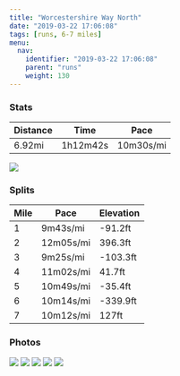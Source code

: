 ```yaml
---
title: "Worcestershire Way North"
date: "2019-03-22 17:06:08"
tags: [runs, 6-7 miles]
menu:
  nav:
    identifier: "2019-03-22 17:06:08"
    parent: "runs"
    weight: 130
---
```


### Stats

| Distance | Time | Pace |
|----------|------|------|
|6.92mi|1h12m42s|10m30s/mi|

<img src='https://maps.googleapis.com/maps/api/staticmap?maptype=roadmap&path=enc:ym{}HhtsM_ASp@}Rk@i^~AgOcDmPdBwHbFmEVyVrDoNQ_TeBiFkS_@gXeKkZWaHtB}a@rZ}ClJiMnGmKh@}AmPmDyJmH`O|CsC_ABfEoKvDnI|A[O~BxBzEdZaJqAxIrKeI`BfAbIqLpJiFmBxCxJjBn@fJpBdCsApAz@dBbAwCcCxEc@~GzBpWbXxCtY|OfDuAlDrOcBvOhAtb@|BvLk@pC&key=AIzaSyC1MId7bFpkLXNAaYhBSTb8jLyiSqzbDtM&size=800x800&markers=color:yellow|label:S|52.24685,-2.39957&markers=color:green|label:F|52.246309999999994,-2.39988'>

### Splits

| Mile | Pace | Elevation |
|------|------|-----------|
|1|9m43s/mi|-91.2ft|
|2|12m05s/mi|396.3ft|
|3|9m25s/mi|-103.3ft|
|4|11m02s/mi|41.7ft|
|5|10m49s/mi|-35.4ft|
|6|10m14s/mi|-339.9ft|
|7|10m12s/mi|127ft|

### Photos
<img src='https://dgtzuqphqg23d.cloudfront.net/ucA1tKU0dSWnGxwDxwsKsZl3IIjKcaWCnEeD2ZJTMeA-768x576.jpg'>

<img src='https://dgtzuqphqg23d.cloudfront.net/B9wn8Zpk2l9nxvHYt1D7wrFxtx-z8h1_vzzbMP5D1TI-768x576.jpg'>

<img src='https://dgtzuqphqg23d.cloudfront.net/W76DQtt07HBsOFVxhEcbF9-gb7nqH4slINkCXDOxz_8-768x576.jpg'>

<img src='https://dgtzuqphqg23d.cloudfront.net/5alTIsy2GI93S-s15NFp0nMy8cdMU7ZaOVxxtw93hxk-768x576.jpg'>

<img src='https://dgtzuqphqg23d.cloudfront.net/tBABaVmuf0Ris4KFd9lFeV9bG9fRXBJSsXa8lMKj8J0-768x576.jpg'>
